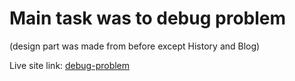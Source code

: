 # Main task was to debug problem
(design part was made from before except History and Blog)

Live site link: [debug-problem](https://typing-speed-test-site.netlify.app/) 